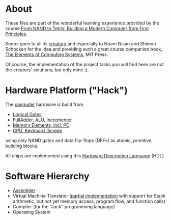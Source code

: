 # About

These files are part of the wonderful learning experience provided by the course [From NAND to Tetris: Building a Modern Computer from First Principles](http://www.nand2tetris.org/).

Kudos goes to all its [creators](http://www.nand2tetris.org/team.php) and especially to Noam Nisan and Shimon Schocken for the idea and providing such a great course companion book, [The Elements of Computing Systems](https://www.amazon.com/Elements-Computing-Systems-Building-Principles/dp/0262640686/ref=ed_oe_p), MIT Press.

Of course, the implementation of the project tasks you will find here are not the creators' solutions, but only mine ;).

# Hardware Platform ("Hack")

The [computer](https://github.com/sevenlist/nand2tetris/blob/master/projects/05/Computer.hdl) hardware is build from
* [Logical Gates](https://github.com/sevenlist/nand2tetris/tree/master/projects/01)
* [FullAdder, ALU, Incrementer](https://github.com/sevenlist/nand2tetris/tree/master/projects/02)
* [Memory Elements, incl. PC](https://github.com/sevenlist/nand2tetris/tree/master/projects/03)
* [CPU, Keyboard, Screen](https://github.com/sevenlist/nand2tetris/tree/master/projects/05)

using only NAND gates and data flip-flops (DFFs) as atomic, primitive, building blocks.

All chips are implemented using this [Hardware Description Language](http://www.nand2tetris.org/chapters/appendix%20A.pdf) (HDL).

# Software Hierarchy

* [Assembler](https://github.com/sevenlist/nand2tetris/tree/master/projects/06/assembler)
* Virtual Machine Translator ([partial implementation](https://github.com/sevenlist/nand2tetris/tree/master/projects/07/vmtranslator) with support for Stack arithmetic, but not yet memory access, program flow, and function calls)
* Compiler (for the "Jack" programming language)
* Operating System